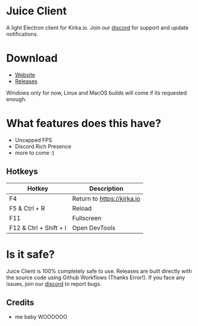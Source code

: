 # Juice Client

A light Electron client for Kirka.io. Join our [discord](https://discord.gg/FjzAAdSjng) for support and update notifications.

# Download

- [Website](https://juice.irrvlo.xyz)
- [Releases](https://github.com/irrvlo/juice-client/releases)

Windows only for now, Linux and MacOS builds will come if its requested enough.

# What features does this have?

- Uncapped FPS
- Discord Rich Presence
- more to come :)

## Hotkeys
| Hotkey | Description |
| ------ | ----------- |
| F4 | Return to https://kirka.io |
| F5 & Ctrl + R| Reload |
| F11 | Fullscreen |
| F12 & Ctrl + Shift + I | Open DevTools |

# Is it safe?

Juice Client is 100% completely safe to use. Releases are built directly with the source code using Github Workflows (Thanks Error!). If you face any issues, join our [discord](https://discord.gg/FjzAAdSjng) to report bugs.

## Credits

- me baby WOOOOOO
